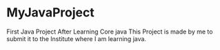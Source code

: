 # MyJavaProject
First Java Project After Learning Core java
This Project is made by me to submit it to the Institute where I am learning java.
